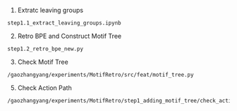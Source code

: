 1. Extratc leaving groups

```
step1.1_extract_leaving_groups.ipynb
```

2. Retro BPE and Construct Motif Tree

```
step1.2_retro_bpe_new.py
```

3. Check Motif Tree
```
/gaozhangyang/experiments/MotifRetro/src/feat/motif_tree.py
```

5. Check Action Path
```
/gaozhangyang/experiments/MotifRetro/step1_adding_motif_tree/check_action_path_gzy_psvae.py
```